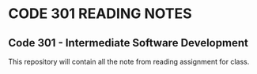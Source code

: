 # CODE 301 READING NOTES

## Code 301 - Intermediate Software Development

This repository will contain all the note from reading assignment for class.

